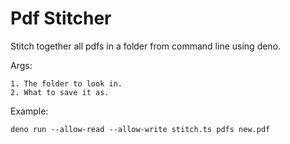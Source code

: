 # Pdf Stitcher

Stitch together all pdfs in a folder from command line using deno.

Args:

    1. The folder to look in.
    2. What to save it as.

Example:

```shell
deno run --allow-read --allow-write stitch.ts pdfs new.pdf
```
